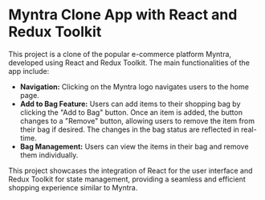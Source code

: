 <h1>Myntra Clone App with React and Redux Toolkit</h1>

<p>This project is a clone of the popular e-commerce platform Myntra, developed using React and Redux Toolkit. The main functionalities of the app include:</p>

<ul>
  <li><strong>Navigation:</strong> Clicking on the Myntra logo navigates users to the home page.</li>
  
  <li><strong>Add to Bag Feature:</strong> Users can add items to their shopping bag by clicking the "Add to Bag" button. Once an item is added, the button changes to a "Remove" button, allowing users to remove the item from their bag if desired. The changes in the bag status are reflected in real-time.</li>
  
  <li><strong>Bag Management:</strong> Users can view the items in their bag and remove them individually.</li>
</ul>

<p>This project showcases the integration of React for the user interface and Redux Toolkit for state management, providing a seamless and efficient shopping experience similar to Myntra.</p>
